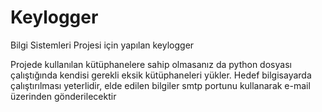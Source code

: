 # Keylogger
Bilgi Sistemleri Projesi için yapılan keylogger

Projede kullanılan kütüphanelere sahip olmasanız da python dosyası çalıştığında kendisi gerekli eksik kütüphaneleri yükler. Hedef bilgisayarda çalıştırılması yeterlidir, elde edilen bilgiler smtp portunu kullanarak e-mail üzerinden gönderilecektir
